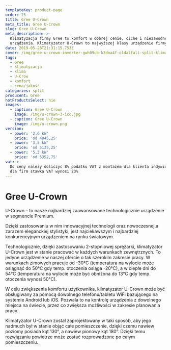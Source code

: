 ```yaml
---
templateKey: product-page
order: 25
title: Gree U-Crown
meta_title: Gree U-Crown
slug: Gree U-Crown
meta_description: >-
  Klimatyzacja firmy Gree to komfort w dobrej cenie, ciche i niezawodne
  urządzenia. Klimatyzator U-Crown to najwyższej klasy urządzenie firmy Gree.
date: 2019-05-28T21:31:15.753Z
cover: /img/gree-u-crown-inverter-gwh09ub-k3dna4f-oldalfali-split-klima-5.jpg
tags:
  - Gree
  - klimatyzacja
  - klima
  - U-Crow
  - komfort
  - cena/jakość
categories: split
producent: Gree
hotProductsSelect: nie
images:
  - caption: Gree U-Crown
    image: /img/u-crown-3-ico.jpg
  - caption: Gree U-Crown
    image: /img/u-crown.png
version:
  - power: '2,6 kW'
    price: 'od 4845,25'
  - power: '3,5 kW'
    price: 'od 5135,25'
  - power: '5,3 kW'
    price: 'od 5352,75'
vat: >-
  Do ceny należy doliczyć 8% podatku VAT z montażem dla klienta indywidualnego,
  dla firm stawka VAT wynosi 23%
---
```

# Gree U-Crown

U-Crown – to nasze najbardziej zaawansowane technologicznie urządzenie w segmencie Premium.

Dzięki zastosowaniu w nim innowacyjnej technologii oraz nowoczesnej,a zarazem eleganckiej stylistyki, jest najciekawszym i najbardziej konkurencyjnym urządzeniem na rynku światowym.

Technologicznie, dzięki zastosowaniu 2-stopniowej sprężarki, klimatyzator U-Crown jest w stanie pracować w każdych warunkach zewnętrznych. To jedyne urządzenie w naszej ofercie o tak szerokim zakresie pracy. W warunkach zimowych pracuje od -30°C (temperatura na wylocie może osiągnąć do 50°C gdy temp. otoczenia osiąga -20°C), a w ciepłe dni do 54°C (temperatura na wylocie może być obniżona do 13°C gdy temp. otoczenia wynosi 50°C).

W celu zwiększenia komfortu użytkownika, klimatyzator U-Crown może być obsługiwany za pomocą dowolnego telefonu/tabletu WiFi bazującego na systemie Android lub iOS. Pozwala to na kontrolę urządzenia z dowolnego miejsca na świecie, przez co zwiększa możliwości w zakresie planowania pracy.

Klimatyzator U-Crown został zaprojektowany w taki sposób, aby jego nadmuch był w stanie objąć całe pomieszczenie, dzięki czemu nawiew poziomy posiada kąt 130°, a nawiew pionowy kąt 180°. Dzięki temu rozwiązaniu powietrze może zostać rozprowadzone po całym pomieszczeniu.
